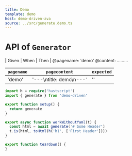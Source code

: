 ```yaml
---
title: Demo
template: demo
host: demo-driven-ava
source: ../src/generate.demo.ts
---
```

# API of `Generator`

| Given | When | Then |
@pagename: 'demo'
@content: .........

| `pagename` | `pagecontent` | `expected` |
| ---------- | ------------- | ---------- |
| 'demo' | '---\ntitle: demo\n---' | '<head><title>demo</title></head>' |


```ts
import h = require('hastscript')
import { generate } from 'demo-driven'

export function setup() {
  return generate
}

export async function workWithoutYaml(t) {
  const html = await generate('# Some Header')
  t.is(html, toHtml(h('h1', ['First Header'])))
}

export function teardown() {
}

```
